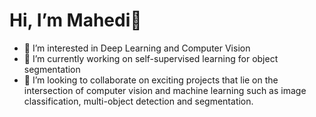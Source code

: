 # Hi, I’m Mahedi👋
- 👀 I’m interested in Deep Learning and Computer Vision
- 🌱 I’m currently working on self-supervised learning for object segmentation
- 💞️ I’m looking to collaborate on exciting projects that lie on the intersection of computer vision and machine learning such as image classification, multi-object detection and segmentation. 


<!---
mdmhriday/mdmhriday is a ✨ special ✨ repository because its `README.md` (this file) appears on your GitHub profile.
You can click the Preview link to take a look at your changes.
--->

